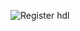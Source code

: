![Register hdl](https://github.com/Vamshix57/Project-3.1/assets/143504447/6ae0d72a-d2bf-41bd-ba6c-6d3c3abedcf7)
